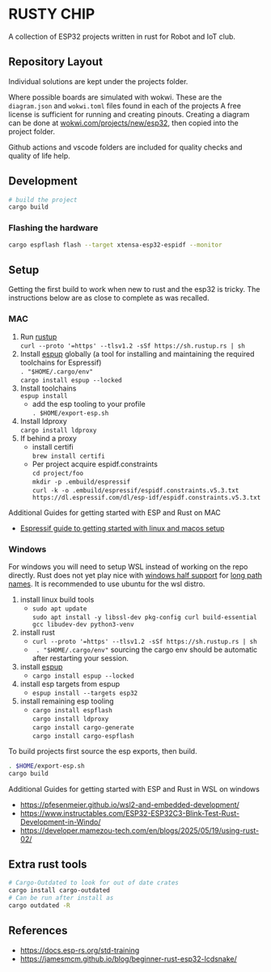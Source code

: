 # RUSTY CHIP

A collection of ESP32 projects written in rust for Robot and IoT club.

## Repository Layout

Individual solutions are kept under the projects folder.

Where possible boards are simulated with wokwi.
These are the `diagram.json` and `wokwi.toml` files found in each of the projects
A free license is sufficient for running and creating pinouts.
Creating a diagram can be done at [wokwi.com/projects/new/esp32](https://wokwi.com/projects/new/esp32), then copied into the project folder.

Github actions and vscode folders are included for quality checks and quality of life help.

## Development

```sh
# build the project
cargo build
```

### Flashing the hardware

```sh
cargo espflash flash --target xtensa-esp32-espidf --monitor
```

## Setup

Getting the first build to work when new to rust and the esp32 is tricky.
The instructions below are as close to complete as was recalled.

### MAC

1. Run [rustup](https://rustup.rs/) \
   `curl --proto '=https' --tlsv1.2 -sSf https://sh.rustup.rs | sh`
1. Install [espup](https://github.com/esp-rs/espup) globally (a tool for installing and maintaining the required toolchains for Espressif) \
   `. "$HOME/.cargo/env"` \
   `cargo install espup --locked`
1. Install toolchains \
   `espup install`
   - add the esp tooling to your profile \
     `. $HOME/export-esp.sh`
1. Install ldproxy \
   `cargo install ldproxy`
1. If behind a proxy
   - install certifi \
     `brew install certifi`
   - Per project acquire espidf.constraints \
      `cd project/foo` \
      `mkdir -p .embuild/espressif` \
      `curl -k -o .embuild/espressif/espidf.constraints.v5.3.txt https://dl.espressif.com/dl/esp-idf/espidf.constraints.v5.3.txt`

Additional Guides for getting started with ESP and Rust on MAC

- [Espressif guide to getting started with linux and macos setup](https://docs.espressif.com/projects/esp-idf/en/stable/esp32/get-started/linux-macos-setup.html)

### Windows

For windows you will need to setup WSL instead of working on the repo directly.
Rust does not yet play nice with [windows half support](https://learn.microsoft.com/en-us/windows/win32/fileio/maximum-file-path-limitation?tabs=registry)
for [long path names](https://github.com/rust-lang/cargo/issues/9770).
It is recommended to use ubuntu for the wsl distro.

1. install linux build tools
   - `sudo apt update` \
      `sudo apt install -y libssl-dev pkg-config curl build-essential gcc libudev-dev python3-venv`
1. install rust
   - `curl --proto '=https' --tlsv1.2 -sSf https://sh.rustup.rs | sh`
   - ` . "$HOME/.cargo/env"` sourcing the cargo env should be automatic after restarting your session.
1. install [espup](https://github.com/esp-rs/espup)
   - `cargo install espup --locked`
1. install esp targets from espup
   - `espup install --targets esp32`
1. install remaining esp tooling
   - `cargo install espflash` \
      `cargo install ldproxy` \
      `cargo install cargo-generate` \
      `cargo install cargo-espflash`

To build projects first source the esp exports, then build.

```sh
. $HOME/export-esp.sh
cargo build
```

Additional Guides for getting started with ESP and Rust in WSL on windows

- https://pfesenmeier.github.io/wsl2-and-embedded-development/
- https://www.instructables.com/ESP32-ESP32C3-Blink-Test-Rust-Development-in-Windo/
- https://developer.mamezou-tech.com/en/blogs/2025/05/19/using-rust-02/

## Extra rust tools

```sh
# Cargo-Outdated to look for out of date crates
cargo install cargo-outdated
# Can be run after install as
cargo outdated -R
```

## References

- https://docs.esp-rs.org/std-training
- https://jamesmcm.github.io/blog/beginner-rust-esp32-lcdsnake/
